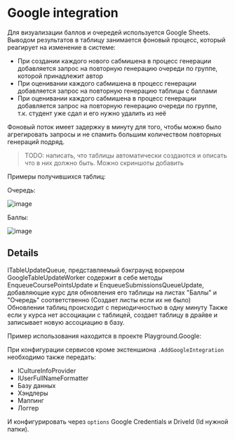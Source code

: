 # Google integration

Для визуализации баллов и очередей используется Google Sheets. Выводом результатов в таблицу занимается фоновый процесс, который реагирует на изменение в системе:

- При создании каждого нового сабмишена в процесс генерации добавляется запрос на повторную генерацию очереди по группе, которой принадлежит автор
- При оценивании каждого сабмишена в процесс генерации добавляется запрос на повторную генерацию таблицы с баллами
- При оценивании каждого сабмишена в процесс генерации добавляется запрос на повторную генерацию очереди по группе, т.к. студент уже сдал и его нужно удалить из неё

Фоновый поток имеет задержку в минуту для того, чтобы можно было агрегировать запросы и не спамить большим количеством повторных генераций подряд.

> TODO: написать, что таблицы автоматически создаются и описать что в них должно быть. Можно скриншоты добавить

Примеры получившихся таблиц:

Очередь:

![image](https://user-images.githubusercontent.com/70411602/184488611-f9b7e945-5991-4057-a8b3-f4cc0cf269a2.png)

Баллы:

![image](https://user-images.githubusercontent.com/70411602/184488720-ea5c32a0-4ff6-491d-a2c5-91f74ec61e82.png)

## Details

ITableUpdateQueue, представляемый бэкграунд воркером GoogleTableUpdateWorker содержит в себе методы EnqueueCoursePointsUpdate и EnqueueSubmissionsQueueUpdate, добавляющие курс для обновления его таблицы на листах "Баллы" и "Очередь" соответственно (Создает листы если их не было)
Обновлении таблиц происходит с периодичностью в одну минуту
Также если у курса нет ассоциации с таблицей, создает таблицу в драйве и записывает новую ассоциацию в базу.

Пример использования находится в проекте Playground.Google:

При конфигурации сервисов кроме экстеншиона `.AddGoogleIntegration` необходимо также передать:

- ICultureInfoProvider
- IUserFullNameFormatter
- Базу данных
- Хэндлеры
- Маппинг
- Логгер

И конфигурировать через `options` Google Credentials и DriveId (Id нужной папки).
